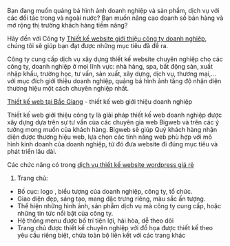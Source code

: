 Bạn đang muốn quảng bá hình ảnh doanh nghiệp và sản phẩm, dịch vụ với các đối tác trong và ngoài nước? Bạn muốn nâng cao doanh số bán hàng và mở rộng thị trường khách hàng tiềm năng?

Hãy đến với Công ty <a href="https://baonguyenblog.com/thiet-ke-website-gioi-thieu-cong-ty.html">Thiết kế website giới thiệu công ty doanh nghiêp</a>, chúng tôi sẽ giúp bạn đạt được những mục tiêu đã đề ra.

Công ty cung cấp dịch vụ xây dựng thiết kế website chuyên nghiệp cho các công ty, doanh nghiệp ở mọi lĩnh vực: nhà hàng, spa, bất động sản, xuất nhập khẩu, trường học, tư vấn, sản xuất, xây dựng, dịch vụ, thương mại,…với mục đích giới thiệu doanh nghiệp, quảng bá hình ảnh tăng độ nhận diện thương hiệu một cách chuyên nghiệp nhất.

<a href="https://baonguyenblog.com/thiet-ke-website-tai-bac-giang">Thiết kế web tại Bắc Giang</a> - thiết kế web giới thiệu doanh nghiệp

Thiết kế web giới thiệu công ty là giải pháp thiết kế web doanh nghiệp được xây dựng dựa trên sự tư vấn của các chuyên gia web Bigweb và trên các ý tưởng mong muốn của khách hàng. Bigweb sẽ giúp Quý khách hàng nhận diện được thương hiệu web, lựa chọn các tính năng web phù hợp với mô hình kinh doanh của doanh nghiệp, từ đó đưa website đi đúng mục tiêu và phát triển lâu dài.

Các chức năng có trong <a href="https://baonguyenblog.com/dich-vu-thiet-ke-website-wordpress-theo-yeu-cau.html">dịch vụ thiết kế website wordpress giá rẻ</a>

1. Trang chủ:
- Bố cục: logo , biểu tượng của doanh nghiệp, công ty, tổ chức.
- Giao diện đẹp, sáng tạo, mang đặc trưng riêng, màu sắc ấn tượng.
- Thể hiện những hình ảnh, sản phẩm dịch vụ mà công ty cung cấp, hoặc những tin tức nổi bật của công ty.
- Hệ thống menu được bố trí tiện lợi, hài hòa, dễ theo dõi
- Trang chủ được thiết kế chuyên nghiệp với đồ họa được thiết kế theo yêu cầu riêng biệt, chứa toàn bộ liên kết với các trang khác
